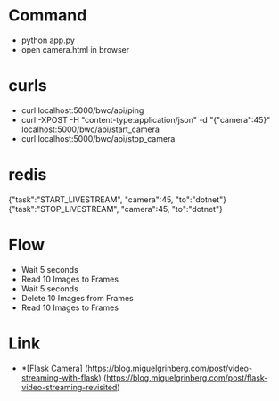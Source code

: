 # Command
- python app.py
- open camera.html in browser

# curls
- curl localhost:5000/bwc/api/ping
- curl -XPOST -H "content-type:application/json" -d "{\"camera\":45}" localhost:5000/bwc/api/start_camera
- curl localhost:5000/bwc/api/stop_camera

# redis 
{"task":"START_LIVESTREAM", "camera":45, "to":"dotnet"}
{"task":"STOP_LIVESTREAM", "camera":45, "to":"dotnet"}

# Flow
- Wait 5 seconds
- Read 10 Images to Frames
- Wait 5 seconds
- Delete 10 Images from Frames
- Read 10 Images to Frames


# Link
- *[Flask Camera] (https://blog.miguelgrinberg.com/post/video-streaming-with-flask)
                 (https://blog.miguelgrinberg.com/post/flask-video-streaming-revisited)